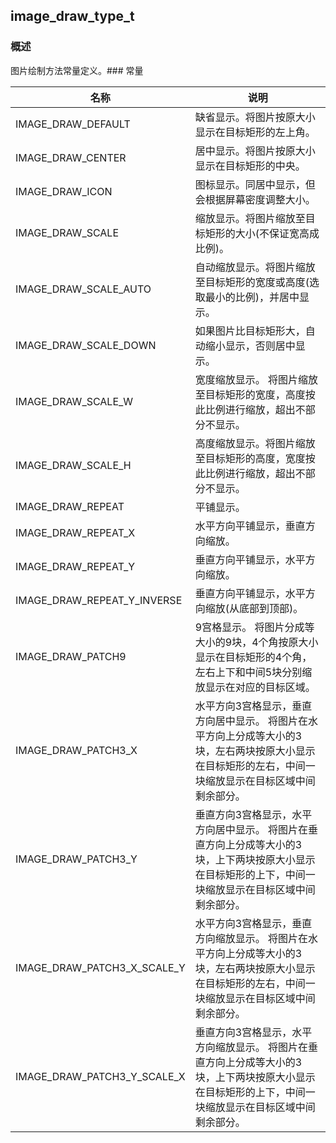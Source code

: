 ## image\_draw\_type\_t
### 概述
图片绘制方法常量定义。### 常量
<p id="image_draw_type_t_consts">

| 名称 | 说明 | 
| -------- | ------- | 
| IMAGE\_DRAW\_DEFAULT | 缺省显示。将图片按原大小显示在目标矩形的左上角。 |
| IMAGE\_DRAW\_CENTER | 居中显示。将图片按原大小显示在目标矩形的中央。 |
| IMAGE\_DRAW\_ICON | 图标显示。同居中显示，但会根据屏幕密度调整大小。 |
| IMAGE\_DRAW\_SCALE | 缩放显示。将图片缩放至目标矩形的大小(不保证宽高成比例)。 |
| IMAGE\_DRAW\_SCALE\_AUTO | 自动缩放显示。将图片缩放至目标矩形的宽度或高度(选取最小的比例)，并居中显示。 |
| IMAGE\_DRAW\_SCALE\_DOWN | 如果图片比目标矩形大，自动缩小显示，否则居中显示。 |
| IMAGE\_DRAW\_SCALE\_W | 宽度缩放显示。 将图片缩放至目标矩形的宽度，高度按此比例进行缩放，超出不部分不显示。 |
| IMAGE\_DRAW\_SCALE\_H | 高度缩放显示。将图片缩放至目标矩形的高度，宽度按此比例进行缩放，超出不部分不显示。 |
| IMAGE\_DRAW\_REPEAT | 平铺显示。 |
| IMAGE\_DRAW\_REPEAT\_X | 水平方向平铺显示，垂直方向缩放。 |
| IMAGE\_DRAW\_REPEAT\_Y | 垂直方向平铺显示，水平方向缩放。 |
| IMAGE\_DRAW\_REPEAT\_Y\_INVERSE | 垂直方向平铺显示，水平方向缩放(从底部到顶部)。 |
| IMAGE\_DRAW\_PATCH9 | 9宫格显示。 将图片分成等大小的9块，4个角按原大小显示在目标矩形的4个角，左右上下和中间5块分别缩放显示在对应的目标区域。 |
| IMAGE\_DRAW\_PATCH3\_X | 水平方向3宫格显示，垂直方向居中显示。 将图片在水平方向上分成等大小的3块，左右两块按原大小显示在目标矩形的左右，中间一块缩放显示在目标区域中间剩余部分。 |
| IMAGE\_DRAW\_PATCH3\_Y | 垂直方向3宫格显示，水平方向居中显示。 将图片在垂直方向上分成等大小的3块，上下两块按原大小显示在目标矩形的上下，中间一块缩放显示在目标区域中间剩余部分。 |
| IMAGE\_DRAW\_PATCH3\_X\_SCALE\_Y | 水平方向3宫格显示，垂直方向缩放显示。 将图片在水平方向上分成等大小的3块，左右两块按原大小显示在目标矩形的左右，中间一块缩放显示在目标区域中间剩余部分。 |
| IMAGE\_DRAW\_PATCH3\_Y\_SCALE\_X | 垂直方向3宫格显示，水平方向缩放显示。 将图片在垂直方向上分成等大小的3块，上下两块按原大小显示在目标矩形的上下，中间一块缩放显示在目标区域中间剩余部分。 |

